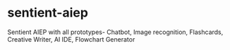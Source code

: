# sentient-aiep
Sentient AIEP with all prototypes- Chatbot, Image recognition, Flashcards, Creative Writer, AI IDE, Flowchart Generator 
